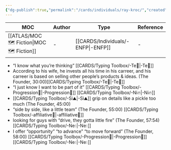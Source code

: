 ```yaml
---
{"dg-publish":true,"permalink":"/cards/individuals/ray-kroc/","created":"2023-04-19T19:58:37.990+02:00","updated":"2023-04-29T18:31:47.449+02:00"}
---
```


| MOC                                           | Author | Type                                  | Reference |
| --------------------------------------------- | ------ | ------------------------------------- | --------- |
| [[ATLAS/MOC 🗺️ Fiction\|MOC 🗺️ Fiction]] | \-     | [[CARDS/Individuals/-ENFP\|-ENFP]] | \-        |


- “I know what you’re thinking” [[CARDS/Typing Toolbox/-Te🏹\|-Te🏹]] 
- According to his wife, he invests all his time in his carreer, and his carreer is based on selling other people’s products & ideas. (The Founder, 30:00)[[CARDS/Typing Toolbox/-Te🏹\|-Te🏹]]  
- “I just know I want to be part of it” [[CARDS/Typing Toolbox/-Progression🔦\|-Progression🔦]] [[CARDS/Typing Toolbox/-Ni🔥\|-Ni🔥]] 
- [[CARDS/Typing Toolbox/-Si⛰️\|-Si⛰️]] grip on details like a pickle too much (The Founder, 45:00)
- “side by side, like a little team” (The Founder, 55:00) [[CARDS/Typing Toolbox/-affiliative🐜\|-affiliative🐜]] 
- looking for guys with “drive, they gotta little fire” (The Founder, 57:54) [[CARDS/Typing Toolbox/-Ne💧\|-Ne💧]] 
- I offer “opportunity” “to advance” “to move forward” (The Founder, 58:00) [[CARDS/Typing Toolbox/-Progression🔦\|-Progression🔦]] [[CARDS/Typing Toolbox/-Ne💧\|-Ne💧]] 

<script src="https://utteranc.es/client.js"  
        repo="Heart4sides/Comment_Section"
        issue-term="pathname"
        theme="github-dark-orange"
        crossorigin="anonymous"
        async> 
</script>

